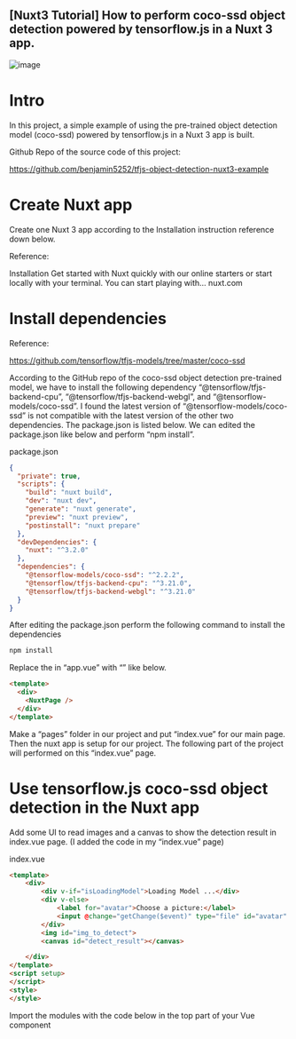 ## [Nuxt3 Tutorial] How to perform coco-ssd object detection powered by tensorflow.js in a Nuxt 3 app.
![image](https://user-images.githubusercontent.com/31298786/221101709-1413ab14-61d6-42c8-a9e3-58d9471f8a02.png)
# Intro
In this project, a simple example of using the pre-trained object detection model (coco-ssd) powered by tensorflow.js in a Nuxt 3 app is built.

Github Repo of the source code of this project:

https://github.com/benjamin5252/tfjs-object-detection-nuxt3-example

# Create Nuxt app
Create one Nuxt 3 app according to the Installation instruction reference down below.

Reference:

Installation
Get started with Nuxt quickly with our online starters or start locally with your terminal. You can start playing with…
nuxt.com

# Install dependencies
Reference:

https://github.com/tensorflow/tfjs-models/tree/master/coco-ssd

According to the GitHub repo of the coco-ssd object detection pre-trained model, we have to install the following dependency “@tensorflow/tfjs-backend-cpu”, “@tensorflow/tfjs-backend-webgl”, and “@tensorflow-models/coco-ssd”. I found the latest version of “@tensorflow-models/coco-ssd” is not compatible with the latest version of the other two dependencies. The package.json is listed below. We can edited the package.json like below and perform “npm install”.

package.json
```json
{
  "private": true,
  "scripts": {
    "build": "nuxt build",
    "dev": "nuxt dev",
    "generate": "nuxt generate",
    "preview": "nuxt preview",
    "postinstall": "nuxt prepare"
  },
  "devDependencies": {
    "nuxt": "^3.2.0"
  },
  "dependencies": {
    "@tensorflow-models/coco-ssd": "^2.2.2",
    "@tensorflow/tfjs-backend-cpu": "^3.21.0",
    "@tensorflow/tfjs-backend-webgl": "^3.21.0"
  }
}
```
After editing the package.json perform the following command to install the dependencies
```bash
npm install
```
Replace the <NuxtWelcome /> in “app.vue” with “<NuxtPage />” like below.
```html
<template>
  <div>
    <NuxtPage />
  </div>
</template>
```
Make a “pages” folder in our project and put “index.vue” for our main page. Then the nuxt app is setup for our project. The following part of the project will performed on this “index.vue” page.


# Use tensorflow.js coco-ssd object detection in the Nuxt app
Add some UI to read images and a canvas to show the detection result in index.vue page. (I added the code in my “index.vue” page)

index.vue

```html
<template>
    <div>
        <div v-if="isLoadingModel">Loading Model ...</div>
        <div v-else>
            <label for="avatar">Choose a picture:</label>
            <input @change="getChange($event)" type="file" id="avatar" name="avatar" accept="image/*">
        </div>
        <img id="img_to_detect">
        <canvas id="detect_result"></canvas>

    </div>
</template>
<script setup>
</script>
<style>
</style>
```
Import the modules with the code below in the top part of your Vue component <script setup> section.

```html
<template>
    <div>
        <div v-if="isLoadingModel">Loading Model ...</div>
        <div v-else>
            <label for="avatar">Choose a picture:</label>
            <input @change="getChange($event)" type="file" id="avatar" name="avatar" accept="image/*">
        </div>
        <img id="img_to_detect">
        <canvas id="detect_result"></canvas>

    </div>
</template>
<script setup>
  // import modules for object detection
  import '@tensorflow/tfjs-backend-cpu'
  import '@tensorflow/tfjs-backend-webgl'
  import * as cocoSsd from '@tensorflow-models/coco-ssd'

</script>
<style>
</style>
```
Create some variables for page interaction and data store.
```html
<template>
    <div>
        <div v-if="isLoadingModel">Loading Model ...</div>
        <div v-else>
            <label for="avatar">Choose a picture:</label>
            <input @change="getChange($event)" type="file" id="avatar" name="avatar" accept="image/*">
        </div>
        <img id="img_to_detect">
        <canvas id="detect_result"></canvas>

    </div>
</template>
<script setup>
  // import modules for object detection
  import '@tensorflow/tfjs-backend-cpu'
  import '@tensorflow/tfjs-backend-webgl'
  import * as cocoSsd from '@tensorflow-models/coco-ssd'
  
  const isLoadingModel = ref(false)
  let cocoSsdModel = null
</script>
<style>
</style>
 ```
Load the ai model with “cocoSsd.load()” in the code beload when the page is mounted.
```html
<template>
    <div>
        <div v-if="isLoadingModel">Loading Model ...</div>
        <div v-else>
            <label for="avatar">Choose a picture:</label>
            <input @change="getChange($event)" type="file" id="avatar" name="avatar" accept="image/*">
        </div>
        <img id="img_to_detect">
        <canvas id="detect_result"></canvas>

    </div>
</template>
<script setup>
  // import modules for object detection
  import '@tensorflow/tfjs-backend-cpu'
  import '@tensorflow/tfjs-backend-webgl'
  import * as cocoSsd from '@tensorflow-models/coco-ssd'

  const isLoadingModel = ref(false)
  let cocoSsdModel = null

  onMounted(async () => {
      isLoadingModel.value = true
      // Load the ai model
      cocoSsdModel = await cocoSsd.load()
      isLoadingModel.value = false
  })
</script>
<style>
</style>
```
Get detection by passing the “img” element in to the “cocoSsdModel.detect(img)” function to get the detection result. The function to draw the detection result on to the canvas is show as “getDetect()” function below. And a “getChange()” is added to get the file input and pass the img to “getDetect(img)” after the img is loaded. The code is completed in this project down below.

index.vue (complete)

```html
<template>
    <div>
        <div v-if="isLoadingModel">Loading Model ...</div>
        <div v-else>
            <label for="avatar">Choose a picture:</label>
            <input @change="getChange($event)" type="file" id="avatar" name="avatar" accept="image/*">
        </div>
        <img id="img_to_detect">
        <canvas id="detect_result"></canvas>

    </div>
</template>
<script setup>
// import modules for object detection
import '@tensorflow/tfjs-backend-cpu'
import '@tensorflow/tfjs-backend-webgl'
import * as cocoSsd from '@tensorflow-models/coco-ssd'

const isLoadingModel = ref(false)
let cocoSsdModel = null

onMounted(async () => {
    isLoadingModel.value = true
    // Load the ai model
    cocoSsdModel = await cocoSsd.load()
    isLoadingModel.value = false
})

const getChange = (e) => {
    const url = URL.createObjectURL(e.target.files[0])
    const img = document.getElementById('img_to_detect')
    img.width = 300
    img.height = 300
    img.src = url
    let result = null;
    img.onload = async () => {
        result = await getDetect(img)
        
    }
}

const getDetect = async (img) => {
    // get detection result
    const result = await cocoSsdModel.detect(img)

    const canvas = document.getElementById('detect_result');
    const color=["red","green","blue"]
    canvas.width=img.width ;
    canvas.height=img.height ;
    const context = canvas.getContext('2d');
    context.drawImage(img, 0, 0, img.width,img.height);
    context.font = '40px Arial';
    
    for (let i = 0; i < result.length; i++) {
        context.beginPath();
        context.rect(...result[i].bbox);
        context.lineWidth = 5;
        context.strokeStyle = color[i%3];
        context.fillStyle = color[i%3];
        context.stroke();
        context.fillText(
            result[i].score.toFixed(3) + ' ' + result[i].class, 
            result[i].bbox[0],
            result[i].bbox[1] - 5);
    }
    return result
}
</script>

<style>
</style>
 ```
# Result:
Run the dev comment to show the outcome.
```bash
npm run dev
```
The web page interaction will be like below.
![image](https://user-images.githubusercontent.com/31298786/221101709-1413ab14-61d6-42c8-a9e3-58d9471f8a02.png)



# tfjs-object-detection-nuxt3-example


## Setup

Make sure to install the dependencies:

```bash
# yarn
yarn install

# npm
npm install

# pnpm
pnpm install
```

## Development Server

Start the development server on http://localhost:3000

```bash
npm run dev
```

## Production

Build the application for production:

```bash
npm run build
```

Locally preview production build:

```bash
npm run preview
```

Check out the [deployment documentation](https://nuxt.com/docs/getting-started/deployment) for more information.

